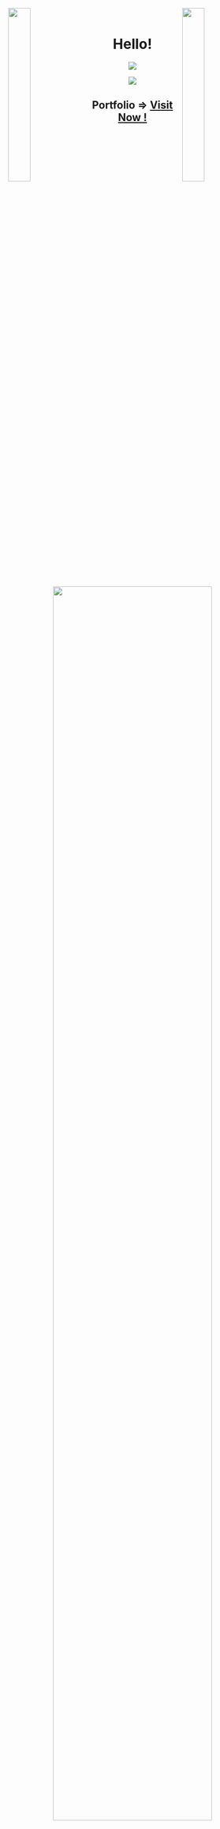<img align="left" src="https://user-images.githubusercontent.com/65187002/144930161-2f783401-8d27-4fdf-a2f7-cc0ba32f1f1f.gif" width="30%" style="display:inline;"><img align="right" src="https://user-images.githubusercontent.com/65187002/144930161-2f783401-8d27-4fdf-a2f7-cc0ba32f1f1f.gif" width="30%" style="display:inline;">
<br>
<p align="center">
    <h1 align="center">Hello!</h1>
</p>
<p align="center">
    <img src="https://readme-typing-svg.herokuapp.com/?lines=Wooooooooooo+hooooo;Welcome+to+my+Lab!;Have+a+look+around!&font=Fira%20Code&color=%23D62F79&center=true&width=280&height=50">
</p>

<p align="center">
    <img id="preview" src="https://komarev.com/ghpvc/?username=dinethlive&color=grey">
    <h2 align="center">Portfolio => <a href="https://dineth.lk">Visit Now !</a></h2>
</p>
<p align="center">
    <a href="https://github.com/dinethlive"><img width="80%" src="https://github-readme-stats.vercel.app/api/top-langs/?username=dinethlive&theme=dark&hide=html,css,cmake&layout=compact&langs_count=5&bg_color=101010&hide_title=true"></a>
</p>
